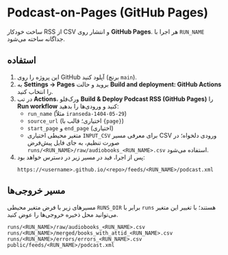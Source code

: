 # Podcast-on-Pages (GitHub Pages)

ساخت خودکار RSS از CSV و انتشار روی **GitHub Pages**. هر اجرا با `RUN_NAME` جداگانه ساخته می‌شود.

## استفاده
1. این پروژه را روی GitHub آپلود کنید (برنچ `main`).
2. به **Settings → Pages** بروید و حالت **Build and deployment: GitHub Actions** را انتخاب کنید.
3. در تب **Actions**، ورک‌فلو **Build & Deploy Podcast RSS (GitHub Pages)** را **Run workflow** کنید و ورودی‌ها را بدهید:
   - `run_name` (مثلاً `iranseda-1404-05-29`)
   - `source_url` (اختیاری؛ قالب با `{page}`)
   - `start_page` و `end_page` (اختیاری)
   - متغیر محیطی اختیاری `INPUT_CSV` برای معرفی مسیر CSV ورودی دلخواه؛ در صورت تنظیم، به جای فایل پیش‌فرض `runs/<RUN_NAME>/raw/audiobooks_<RUN_NAME>.csv` استفاده می‌شود.
4. پس از اجرا، فید در مسیر زیر در دسترس خواهد بود:
   ```
   https://<username>.github.io/<repo>/feeds/<RUN_NAME>/podcast.xml
   ```

## مسیر خروجی‌ها
مسیرهای زیر با فرض متغیر محیطی `RUNS_DIR` برابر با `runs` هستند؛ با تغییر این متغیر می‌توانید محل ذخیره خروجی‌ها را عوض کنید.
```
runs/<RUN_NAME>/raw/audiobooks_<RUN_NAME>.csv
runs/<RUN_NAME>/merged/books_with_attid_<RUN_NAME>.csv
runs/<RUN_NAME>/errors/errors_<RUN_NAME>.csv
public/feeds/<RUN_NAME>/podcast.xml
```
